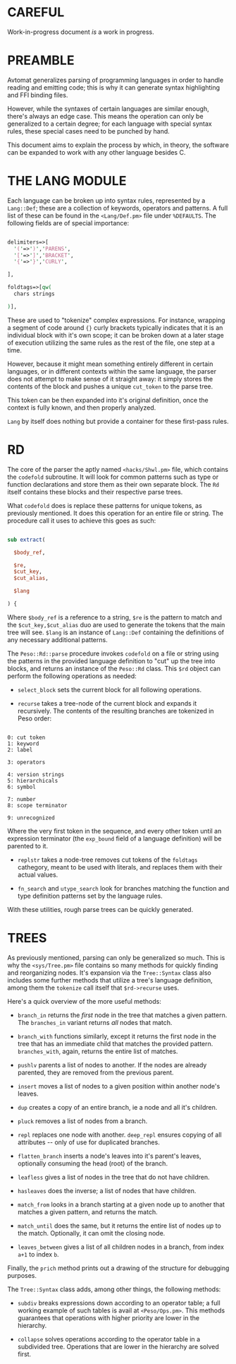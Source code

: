 # CAREFUL

Work-in-progress document *is* a work in progress.

# PREAMBLE

Avtomat generalizes parsing of programming languages in order to handle reading and emitting code; this is why it can generate syntax highlighting and FFI binding files.

However, while the syntaxes of certain languages are similar enough, there's always an edge case. This means the operation can only be generalized to a certain degree; for each language with special syntax rules, these special cases need to be punched by hand.

This document aims to explain the process by which, in theory, the software can be expanded to work with any other language besides C.

# THE LANG MODULE

Each language can be broken up into syntax rules, represented by a `Lang::Def`; these are a collection of keywords, operators and patterns. A full list of these can be found in the `<Lang/Def.pm>` file under `%DEFAULTS`. The following fields are of special importance:

```perl

delimiters=>[
  '('=>')','PARENS',
  '['=>']','BRACKET',
  '{'=>'}','CURLY',

],

foldtags=>[qw(
  chars strings

)],


```

These are used to "tokenize" complex expressions. For instance, wrapping a segment of code around `{}` curly brackets typically indicates that it is an individual block with it's own scope; it can be broken down at a later stage of execution utilizing the same rules as the rest of the file, one step at a time.

However, because it might mean something entirely different in certain languages, or in different contexts within the same language, the parser does not attempt to make sense of it straight away: it simply stores the contents of the block and pushes a unique `cut_token` to the parse tree.

This token can be then expanded into it's original definition, once the context is fully known, and then properly analyzed.

`Lang` by itself does nothing but provide a container for these first-pass rules.

# RD

The core of the parser the aptly named `<hacks/Shwl.pm>` file, which contains the `codefold` subroutine. It will look for common patterns such as type or function declarations and store them as their own separate block. The `Rd` itself contains these blocks and their respective parse trees.

What `codefold` does is replace these patterns for unique tokens, as previously mentioned. It does this operation for an entire file or string. The procedure call it uses to achieve this goes as such:

```perl

sub extract(

  $body_ref,

  $re,
  $cut_key,
  $cut_alias,

  $lang

) {

```

Where `$body_ref` is a reference to a string, `$re` is the pattern to match and the `$cut_key,$cut_alias` duo are used to generate the tokens that the main tree will see. `$lang` is an instance of `Lang::Def` containing the definitions of any necessary additional patterns.

The `Peso::Rd::parse` procedure invokes `codefold` on a file or string using the patterns in the provided language definition to "cut" up the tree into blocks, and returns an instance of the `Peso::Rd` class. This `$rd` object can perform the following operations as needed:

- `select_block` sets the current block for all following operations.

- `recurse` takes a tree-node of the current block and expands it recursively. The contents of the resulting branches are tokenized in Peso order:

```$

0: cut token
1: keyword
2: label

3: operators

4: version strings
5: hierarchicals
6: symbol

7: number
8: scope terminator

9: unrecognized

```

Where the very first token in the sequence, and every other token until an expression terminator (the `exp_bound` field of a language definition) will be parented to it.

- `replstr` takes a node-tree removes cut tokens of the `foldtags` cathegory, meant to be used with literals, and replaces them with their actual values.

- `fn_search` and `utype_search` look for branches matching the function and type definition patterns set by the language rules.

With these utilities, rough parse trees can be quickly generated.

# TREES

As previously mentioned, parsing can only be generalized so much. This is why the `<sys/Tree.pm>` file contains so many methods for quickly finding and reorganizing nodes. It's expansion via the `Tree::Syntax` class also includes some further methods that utilize a tree's language definition, among them the `tokenize` call itself that `$rd->recurse` uses.

Here's a quick overview of the more useful methods:

- `branch_in` returns the *first* node in the tree that matches a given pattern. The `branches_in` variant returns *all* nodes that match.

- `branch_with` functions similarly, except it returns the first node in the tree that has an immediate child that matches the provided pattern. `branches_with`, again, returns the entire list of matches.

- `pushlv` parents a list of nodes to another. If the nodes are already parented, they are removed from the previous parent.

- `insert` moves a list of nodes to a given position within another node's leaves.

- `dup` creates a copy of an entire branch, ie a node and all it's children.

- `pluck` removes a list of nodes from a branch.

- `repl` replaces one node with another. `deep_repl` ensures copying of all attributes -- only of use for duplicated branches.

- `flatten_branch` inserts a node's leaves into it's parent's leaves, optionally consuming the head (root) of the branch.

- `leafless` gives a list of nodes in the tree that do not have children.

- `hasleaves` does the inverse; a list of nodes that have children.

- `match_from` looks in a branch starting at a given node up to another that matches a given pattern, and returns the match.

- `match_until` does the same, but it returns the entire list of nodes *up* to the match. Optionally, it can omit the closing node.

- `leaves_between` gives a list of all children nodes in a branch, from index `a+1` to index `b`.

Finally, the `prich` method prints out a drawing of the structure for debugging purposes.

The `Tree::Syntax` class adds, among other things, the following methods:

- `subdiv` breaks expressions down according to an operator table; a full working example of such tables is avail at `<Peso/Ops.pm>`. This methods guarantees that operations with higher priority are lower in the hierarchy.

- `collapse` solves operations according to the operator table in a subdivided tree. Operations that are lower in the hierarchy are solved first.

